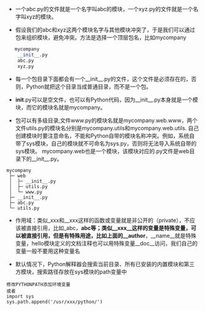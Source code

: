 * 一个abc.py的文件就是一个名字叫abc的模块，一个xyz.py的文件就是一个名字叫xyz的模块。

* 假设我们的abc和xyz这两个模块名字与其他模块冲突了，于是我们可以通过包来组织模块，避免冲突。方法是选择一个顶层包名，比如mycompany

 ```py
    mycompany
     __init__.py
     abc.py
     xyz.py
 ```
* 每一个包目录下面都会有一个__init__.py的文件，这个文件是必须存在的，否则，Python就把这个目录当成普通目录，而不是一个包。

* __init__.py可以是空文件，也可以有Python代码，因为__init__.py本身就是一个模块，而它的模块名就是mycompany。
 
* 包可以有多级目录,文件www.py的模块名就是mycompany.web.www，两个文件utils.py的模块名分别是mycompany.utils和mycompany.web.utils.
自己创建模块时要注意命名，不能和Python自带的模块名称冲突。例如，系统自带了sys模块，自己的模块就不可命名为sys.py，否则将无法导入系统自带的sys模块。
mycompany.web也是一个模块，该模块对应的.py文件是web目录下的__init__.py。
```
mycompany
 ├─ web
 │  ├─ __init__.py
 │  ├─ utils.py
 │  └─ www.py
 ├─ __init__.py
 ├─ abc.py
 └─ utils.py
```

* 作用域：类似_xxx和__xxx这样的函数或变量就是非公开的（private），不应该被直接引用，比如_abc，__abc等；类似__xxx__这样的变量是特殊变量，可以被直接引用，但是有特殊用途，比如上面的__author__，__name__就是特殊变量，hello模块定义的文档注释也可以用特殊变量__doc__访问，我们自己的变量一般不要用这种变量名 

* 默认情况下，Python解释器会搜索当前目录、所有已安装的内置模块和第三方模块，搜索路径存放在sys模块的path变量中

```
修改PYTHONPATH添加环境变量
或者
import sys
sys.path.append('/usr/xxx/python/')
```